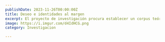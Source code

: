 ```yaml
---
publishDate: 2023-11-26T00:00:00Z
title: Deseo e identidades al margen
excerpt: El proyecto de investigación procura establecer un corpus teórico que contribuya al aparato crítico de la escena nacional, específicamente en el ámbito de la danza contemporánea.
image: https://i.imgur.com/d4IdHCG.png
category: Investigacion

---
```



